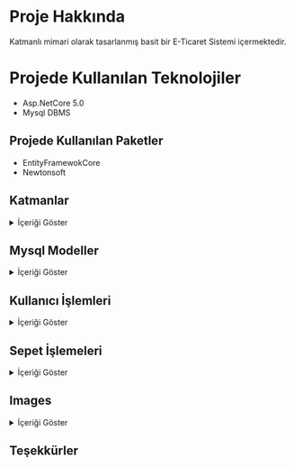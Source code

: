 # Proje Hakkında
Katmanlı mimari olarak tasarlanmış basit bir E-Ticaret Sistemi içermektedir.

# Projede Kullanılan Teknolojiler
+ Asp.NetCore 5.0
+ Mysql DBMS
## Projede Kullanılan Paketler
+ EntityFramewokCore
+ Newtonsoft

## Katmanlar
<details>
  <summary>İçeriği Göster</summary>
  
### Business

Gelen bilgileri gerekli koşullara göre işlemek veya kontrol etmek için oluşturulan İş Katmanı.

### Core

Projeden bağımsız çeşitli parçacıklar içeren çekirdek katman.

### DataAccess

Veritabanı CRUD işlemlerini gerçekleştirmek için oluşturulan Veri Erişim Katmanı.
### Entities

Veritabanı tabloları için oluşturulan Varlık Katmanı.

### MvcWebUI

İş katmanını internete açan Mvc Katmanı.
  </details>

  ## Mysql Modeller
  <details>
    <summary>İçeriği Göster</summary>

### Product
| Name          | Data Type     | Allow Nulls | Default |
| :------------ | :------------ | :---------- | :------ |
| ProductId     | int           | False       |         |
| CategoryId    | int           | False       |         |
| ProductName   | string        | False       |         |
| UnitPrice     | decimal       | False       |         |
| UnitsInStock  | short         | False       |         |

### Product
| Name          | Data Type     | Allow Nulls | Default |
| :------------ | :------------ | :---------- | :------ |
| CategoryId    | int           | False       |         |
| CategoryName  | string        | False       |         |
  </details>

  ## Kullanıcı İşlemleri
  <details>
    <summary>İçeriği Göster</summary>

### Microsoft.AspNetCore.Identity.EntityFrameworkCore ile kullanılmıştır.
  + DbContext
     + CustomIdentityDbContext
     + CustomIdentityUser
     + CustomIdentityRole

</details>

  ## Sepet İşlemeleri
  <details>
    <summary>İçeriği Göster</summary>

   + ISession'a Serialize edilerek set edilmiştir.
   + ISession'dan Deserialize edilerek get edilmiştir.
   
  ## Modeller
  
### Basket
| Name              | Data Type     | Allow Nulls | Default |
| :-----------------| :------------ | :---------- | :------ |
| List<BasketLine>  | BasketLine    | False       |         |
| Total             | decimal       | False       |         |

### BasketLine
| Name          | Data Type     | Allow Nulls | Default |
| :------------ | :------------ | :---------- | :------ |
|  Product      | Product       | False       |         |
| Quantity      | İnt        | False       |         |
  
</details>

  ## Images
 <details>
<summary>İçeriği Göster</summary>



 </details>

 ## Teşekkürler
 
